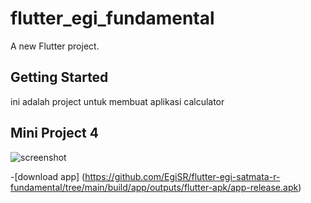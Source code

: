 # flutter_egi_fundamental

A new Flutter project.

## Getting Started

ini adalah project untuk membuat aplikasi calculator

## Mini Project 4
![screenshot](https://user-images.githubusercontent.com/113834916/231472225-0671305f-52c1-424b-accf-9c051c714809.jpeg)

-[download app] (https://github.com/EgiSR/flutter-egi-satmata-r-fundamental/tree/main/build/app/outputs/flutter-apk/app-release.apk)
